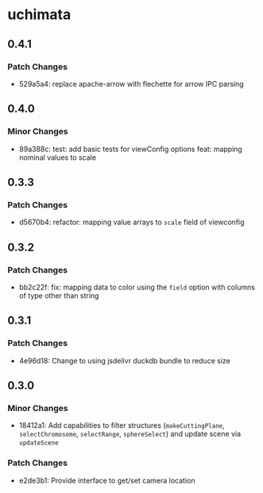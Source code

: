 # uchimata

## 0.4.1

### Patch Changes

- 529a5a4: replace apache-arrow with flechette for arrow IPC parsing

## 0.4.0

### Minor Changes

- 89a388c: test: add basic tests for viewConfig options
  feat: mapping nominal values to scale

## 0.3.3

### Patch Changes

- d5670b4: refactor: mapping value arrays to `scale` field of viewconfig

## 0.3.2

### Patch Changes

- bb2c22f: fix: mapping data to color using the `field` option with columns of type other than string

## 0.3.1

### Patch Changes

- 4e96d18: Change to using jsdelivr duckdb bundle to reduce size

## 0.3.0

### Minor Changes

- 18412a1: Add capabilities to filter structures (`makeCuttingPlane`, `selectChromosome`, `selectRange`, `sphereSelect`) and update scene via `updateScene`

### Patch Changes

- e2de3b1: Provide interface to get/set camera location
